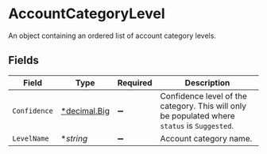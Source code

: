 # AccountCategoryLevel

An object containing an ordered list of account category levels.


## Fields

| Field                                                                                        | Type                                                                                         | Required                                                                                     | Description                                                                                  |
| -------------------------------------------------------------------------------------------- | -------------------------------------------------------------------------------------------- | -------------------------------------------------------------------------------------------- | -------------------------------------------------------------------------------------------- |
| `Confidence`                                                                                 | [*decimal.Big](https://pkg.go.dev/github.com/ericlagergren/decimal#Big)                      | :heavy_minus_sign:                                                                           | Confidence level of the category. This will only be populated where `status` is `Suggested`. |
| `LevelName`                                                                                  | **string*                                                                                    | :heavy_minus_sign:                                                                           | Account category name.                                                                       |
